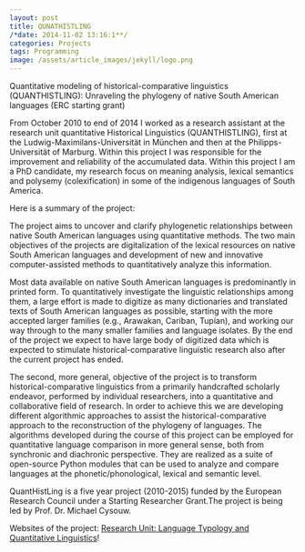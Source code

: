 ```yaml
---
layout: post
title: QUNATHISTLING
/*date: 2014-11-02 13:16:1**/
categories: Projects
tags: Programming
image: /assets/article_images/jekyll/logo.png
---
```



Quantitative modeling of historical-comparative linguistics (QUANTHISTLING): 
Unraveling the phylogeny of native South American languages (ERC starting grant)

From October 2010 to end of 2014 I worked as a research assistant at the research unit quantitative Historical Linguistics (QUANTHISTLING), first at the Ludwig-Maximilans-Universität in München and then at the Philipps-Universität of Marburg. Within this project I was responsible for the improvement and reliability of the accumulated data. Within this project I am a PhD candidate, my research focus on meaning analysis, lexical semantics and  polysemy (colexification) in some of the indigenous languages of South America.

Here is a summary of the project:

The project aims to uncover and clarify phylogenetic relationships between native South American languages using quantitative methods. The two main objectives of the projects are digitalization of the lexical resources on native South American languages and development of new and innovative computer-assisted methods to quantitatively analyze this information.

Most data available on native South American languages is predominantly in printed form. To quantitatively investigate the linguistic relationships among them, a large effort is made to digitize as many dictionaries and translated texts of South American languages as possible, starting with the more accepted larger families (e.g., Arawakan, Cariban, Tupían), and working our way through to the many smaller families and language isolates. By the end of the project we expect to have large body of digitized data which is expected to stimulate historical-comparative linguistic research also after the current project has ended.

The second, more general, objective of the project is to transform historical-comparative linguistics from a primarily handcrafted scholarly endeavor, performed by individual researchers, into a quantitative and collaborative field of research. In order to achieve this we are developing different algorithmic approaches to assist the historical-comparative approach to the reconstruction of the phylogeny of languages. The algorithms developed during the course of this project can be employed for quantitative language comparison in more general sense, both from synchronic and diachronic perspective. They are realized as a suite of open-source Python modules that can be used to analyze and compare languages at the phonetic/phonological, lexical and semantic level.

QuantHistLing is a five year project (2010-2015) funded by the European Research Council under a Starting Researcher Grant.The project is being led by Prof. Dr. Michael Cysouw.

Websites of the project:
[Research Unit: Language Typology and Quantitative Linguistics](https://www.uni-marburg.de/fb09/igs/arbeitsgruppen/typology?set_language=en)!
